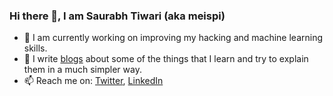 ### Hi there 👋, I am Saurabh Tiwari (aka meispi)
- 🔭 I am currently working on improving my hacking and machine learning skills.
- 📖 I write [blogs](https://meispi.medium.com/) about some of the things that I learn and try to explain them in a much simpler way. 
- 📫 Reach me on: [Twitter](https://twitter.com/meispi_), [LinkedIn](https://www.linkedin.com/in/saurabh-tiwari-546bb8136/)

<!--
**meispi/meispi** is a ✨ _special_ ✨ repository because its `README.md` (this file) appears on your GitHub profile.

Here are some ideas to get you started:

- 🔭 I’m currently working on ...
- 🌱 I’m currently learning ...
- 👯 I’m looking to collaborate on ...
- 🤔 I’m looking for help with ...
- 💬 Ask me about ...
- 📫 How to reach me: ...
- 😄 Pronouns: ...
- ⚡ Fun fact: ...
-->
